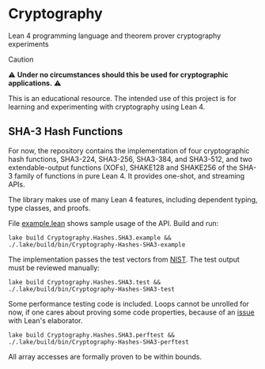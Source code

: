 # Cryptography
Lean 4 programming language and theorem prover cryptography experiments

> [!CAUTION]
> :warning: **Under no circumstances should this be used for cryptographic
applications.** :warning:
> 
> This is an educational resource. The intended use of this project
> is for learning and experimenting with cryptography using Lean 4.

## SHA-3 Hash Functions

For now, the repository contains the implementation of four cryptographic hash
functions, SHA3-224, SHA3-256, SHA3-384, and SHA3-512, and two extendable-output
functions (XOFs), SHAKE128 and SHAKE256 of the SHA-3 family of functions in pure
Lean 4. It provides one-shot, and streaming APIs.

The library makes use of many Lean 4 features, including dependent typing, type
classes, and proofs.

File [example.lean](Cryptography/Hashes/SHA3/example.lean) shows sample usage of
the API. Build and run:

`lake build Cryptography.Hashes.SHA3.example && ./.lake/build/bin/Cryptography-Hashes-SHA3-example`

The implementation passes the test vectors from
[NIST](https://csrc.nist.gov/projects/cryptographic-algorithm-validation-program/secure-hashing). The
test output must be reviewed manually:

`lake build Cryptography.Hashes.SHA3.test && ./.lake/build/bin/Cryptography-Hashes-SHA3-test`

Some performance testing code is included. Loops cannot be unrolled for now, if
one cares about proving some code properties, because of an
[issue](https://github.com/leanprover/lean4/issues/5324) with Lean's elaborator.

`lake build Cryptography.Hashes.SHA3.perftest && ./.lake/build/bin/Cryptography-Hashes-SHA3-perftest`

All array accesses are formally proven to be within bounds. 
